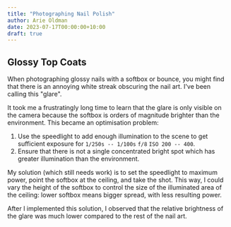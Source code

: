 ```yaml
---
title: "Photographing Nail Polish"
author: Arie Oldman
date: 2023-07-17T00:00:00+10:00
draft: true
---
```


## Glossy Top Coats

When photographing glossy nails with a softbox or bounce, you might find that there is an annoying white streak obscuring the nail art. I've been calling this "glare".

It took me a frustratingly long time to learn that the glare is only visible on the camera because the softbox is orders of magnitude brighter than the environment. This became an optimisation problem:

1. Use the speedlight to add enough illumination to the scene to get sufficient exposure for `1/250s -- 1/100s` `f/8` `ISO 200 -- 400`.
2. Ensure that there is not a single concentrated bright spot which has greater illumination than the environment.

My solution (which still needs work) is to set the speedlight to maximum power, point the softbox at the ceiling, and take the shot. This way, I could vary the height of the softbox to control the size of the illuminated area of the ceiling: lower softbox means bigger spread, with less resulting power.

After I implemented this solution, I observed that the relative brightness of the glare was much lower compared to the rest of the nail art.
